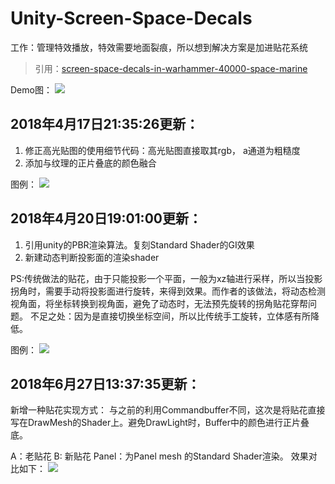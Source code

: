 # Unity-Screen-Space-Decals

工作：管理特效播放，特效需要地面裂痕，所以想到解决方案是加进贴花系统
> 引用：[screen-space-decals-in-warhammer-40000-space-marine](https://www.slideshare.net/blindrenderer/screen-space-decals-in-warhammer-40000-space-marine-14699854)

Demo图：
![](https://i.imgur.com/XCxpjJk.png)

## 2018年4月17日21:35:26更新：
1. 修正高光贴图的使用细节代码：高光贴图直接取其rgb， a通道为粗糙度
2. 添加与纹理的正片叠底的颜色融合

图例：
![](https://i.imgur.com/Y5jD25H.png)

## 2018年4月20日19:01:00更新：
1. 引用unity的PBR渲染算法。复刻Standard Shader的GI效果
2. 新建动态判断投影面的渲染shader

PS:传统做法的贴花，由于只能投影一个平面，一般为xz轴进行采样，所以当投影拐角时，需要手动将投影面进行旋转，来得到效果。而作者的该做法，将动态检测视角面，将坐标转换到视角面，避免了动态时，无法预先旋转的拐角贴花穿帮问题。
不足之处：因为是直接切换坐标空间，所以比传统手工旋转，立体感有所降低。


图例：
![](https://i.imgur.com/cXkipwx.png)

## 2018年6月27日13:37:35更新：

新增一种贴花实现方式：
与之前的利用Commandbuffer不同，这次是将贴花直接写在DrawMesh的Shader上。避免DrawLight时，Buffer中的颜色进行正片叠底。

A：老贴花
B: 新贴花
Panel：为Panel mesh 的Standard Shader渲染。
效果对比如下：
![](https://i.imgur.com/WNVlqm4.png)
